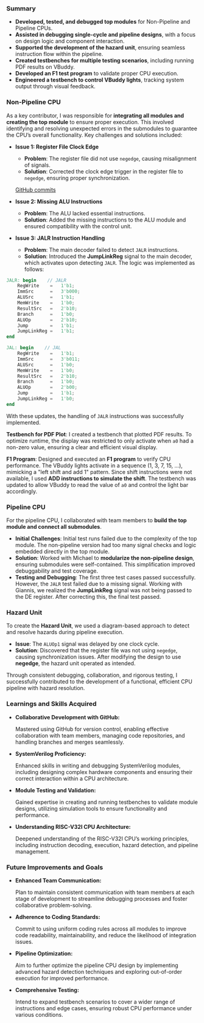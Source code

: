### Summary
- **Developed, tested, and debugged top modules** for Non-Pipeline and Pipeline CPUs.
- **Assisted in debugging single-cycle and pipeline designs**, with a focus on design logic and component interaction.
- **Supported the development of the hazard unit**, ensuring seamless instruction flow within the pipeline.
- **Created testbenches for multiple testing scenarios**, including running PDF results on VBuddy.
- **Developed an F1 test program** to validate proper CPU execution.
- **Engineered a testbench to control VBuddy lights**, tracking system output through visual feedback.

### Non-Pipeline CPU
As a key contributor, I was responsible for **integrating all modules and creating the top module** to ensure proper execution. This involved identifying and resolving unexpected errors in the submodules to guarantee the CPU’s overall functionality. Key challenges and solutions included:

- **Issue 1: Register File Clock Edge**
  - **Problem**: The register file did not use `negedge`, causing misalignment of signals.
  - **Solution**: Corrected the clock edge trigger in the register file to `negedge`, ensuring proper synchronization.
    

   [GitHub commits]( https://github.com/GiannisChristodoulou1/RISCV-CPU-14/commit/15d22f31502b1235e8ad730080da6ba39b3765b4)
 

- **Issue 2: Missing ALU Instructions**
  - **Problem**: The ALU lacked essential instructions.
  - **Solution**: Added the missing instructions to the ALU module and ensured compatibility with the control unit.

- **Issue 3: JALR Instruction Handling**
  - **Problem**: The main decoder failed to detect `JALR` instructions.
  - **Solution**: Introduced the **JumpLinkReg** signal to the main decoder, which activates upon detecting `JALR`. The logic was implemented as follows:

```verilog
JALR: begin    // JALR
    RegWrite    =   1'b1;
    ImmSrc      =   3'b000;
    ALUSrc      =   1'b1; 
    MemWrite    =   1'b0;
    ResultSrc   =   2'b10;   
    Branch      =   1'b0;
    ALUOp       =   2'b10;
    Jump        =   1'b1;
    JumpLinkReg =   1'b1;
end

JAL: begin    // JAL
    RegWrite    =   1'b1;
    ImmSrc      =   3'b011;
    ALUSrc      =   1'b0; 
    MemWrite    =   1'b0;
    ResultSrc   =   2'b10;   
    Branch      =   1'b0;
    ALUOp       =   2'b00;
    Jump        =   1'b1;
    JumpLinkReg =   1'b0;
end
```
With these updates, the handling of `JALR` instructions was successfully implemented.

**Testbench for PDF Plot**: I created a testbench that plotted PDF results. To optimize runtime, the display was restricted to only activate when `a0` had a non-zero value, ensuring a clear and efficient visual display.

**F1 Program**: Designed and executed an **F1 program** to verify CPU performance. The VBuddy lights activate in a sequence (1, 3, 7, 15, ...), mimicking a "left shift and add 1" pattern. Since shift instructions were not available, I used **ADD instructions to simulate the shift**. The testbench was updated to allow VBuddy to read the value of `a0` and control the light bar accordingly.

### Pipeline CPU
For the pipeline CPU, I collaborated with team members to **build the top module and connect all submodules**. 

- **Initial Challenges**: Initial test runs failed due to the complexity of the top module. The non-pipeline version had too many signal checks and logic embedded directly in the top module.
- **Solution**: Worked with Michael to **modularize the non-pipeline design**, ensuring submodules were self-contained. This simplification improved debuggability and test coverage.
- **Testing and Debugging**: The first three test cases passed successfully. However, the `JALR` test failed due to a missing signal. Working with Giannis, we realized the **JumpLinkReg** signal was not being passed to the DE register. After correcting this, the final test passed.

### Hazard Unit
To create the **Hazard Unit**, we used a diagram-based approach to detect and resolve hazards during pipeline execution.

- **Issue**: The `ALUOp1` signal was delayed by one clock cycle.
- **Solution**: Discovered that the register file was not using `negedge`, causing synchronization issues. After modifying the design to use **negedge**, the hazard unit operated as intended.

Through consistent debugging, collaboration, and rigorous testing, I successfully contributed to the development of a functional, efficient CPU pipeline with hazard resolution.

### Learnings and Skills Acquired

- **Collaborative Development with GitHub:**

  Mastered using GitHub for version control, enabling effective collaboration with team members, managing code repositories, and handling branches and merges seamlessly.

- **SystemVerilog Proficiency:**

  Enhanced skills in writing and debugging SystemVerilog modules, including designing complex hardware components and ensuring their correct interaction within a CPU architecture.

- **Module Testing and Validation:**

  Gained expertise in creating and running testbenches to validate module designs, utilizing simulation tools to ensure functionality and performance.

- **Understanding RISC-V32I CPU Architecture:**

  Deepened understanding of the RISC-V32I CPU’s working principles, including instruction decoding, execution, hazard detection, and pipeline management.

### Future Improvements and Goals

- **Enhanced Team Communication:**

  Plan to maintain consistent communication with team members at each stage of development to streamline debugging processes and foster collaborative problem-solving.

- **Adherence to Coding Standards:**

  Commit to using uniform coding rules across all modules to improve code readability, maintainability, and reduce the likelihood of integration issues.

- **Pipeline Optimization:**

  Aim to further optimize the pipeline CPU design by implementing advanced hazard detection techniques and exploring out-of-order execution for improved performance.

- **Comprehensive Testing:**

  Intend to expand testbench scenarios to cover a wider range of instructions and edge cases, ensuring robust CPU performance under various conditions.
